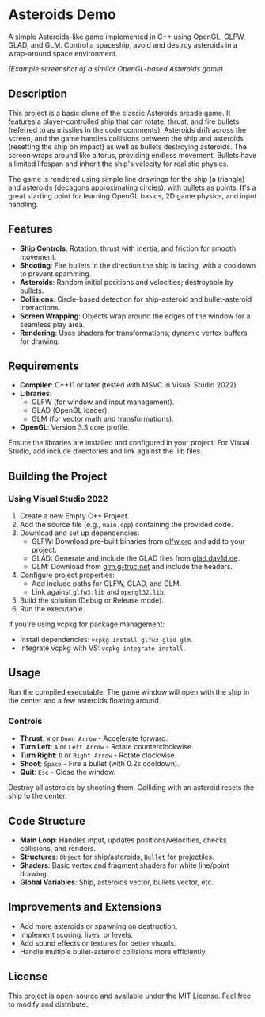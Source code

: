 # Asteroids Demo

A simple Asteroids-like game implemented in C++ using OpenGL, GLFW, GLAD, and GLM. Control a spaceship, avoid and destroy asteroids in a wrap-around space environment.




*(Example screenshot of a similar OpenGL-based Asteroids game)*

## Description

This project is a basic clone of the classic Asteroids arcade game. It features a player-controlled ship that can rotate, thrust, and fire bullets (referred to as missiles in the code comments). Asteroids drift across the screen, and the game handles collisions between the ship and asteroids (resetting the ship on impact) as well as bullets destroying asteroids. The screen wraps around like a torus, providing endless movement. Bullets have a limited lifespan and inherit the ship's velocity for realistic physics.

The game is rendered using simple line drawings for the ship (a triangle) and asteroids (decagons approximating circles), with bullets as points. It's a great starting point for learning OpenGL basics, 2D game physics, and input handling.

## Features

- **Ship Controls**: Rotation, thrust with inertia, and friction for smooth movement.
- **Shooting**: Fire bullets in the direction the ship is facing, with a cooldown to prevent spamming.
- **Asteroids**: Random initial positions and velocities; destroyable by bullets.
- **Collisions**: Circle-based detection for ship-asteroid and bullet-asteroid interactions.
- **Screen Wrapping**: Objects wrap around the edges of the window for a seamless play area.
- **Rendering**: Uses shaders for transformations; dynamic vertex buffers for drawing.

## Requirements

- **Compiler**: C++11 or later (tested with MSVC in Visual Studio 2022).
- **Libraries**:
  - GLFW (for window and input management).
  - GLAD (OpenGL loader).
  - GLM (for vector math and transformations).
- **OpenGL**: Version 3.3 core profile.

Ensure the libraries are installed and configured in your project. For Visual Studio, add include directories and link against the .lib files.

## Building the Project

### Using Visual Studio 2022

1. Create a new Empty C++ Project.
2. Add the source file (e.g., `main.cpp`) containing the provided code.
3. Download and set up dependencies:
   - GLFW: Download pre-built binaries from [glfw.org](https://www.glfw.org/download.html) and add to your project.
   - GLAD: Generate and include the GLAD files from [glad.dav1d.de](https://glad.dav1d.de/).
   - GLM: Download from [glm.g-truc.net](https://glm.g-truc.net/) and include the headers.
4. Configure project properties:
   - Add include paths for GLFW, GLAD, and GLM.
   - Link against `glfw3.lib` and `opengl32.lib`.
5. Build the solution (Debug or Release mode).
6. Run the executable.

If you're using vcpkg for package management:
- Install dependencies: `vcpkg install glfw3 glad glm`.
- Integrate vcpkg with VS: `vcpkg integrate install`.

## Usage

Run the compiled executable. The game window will open with the ship in the center and a few asteroids floating around.

### Controls

- **Thrust**: `W` or `Down Arrow` - Accelerate forward.
- **Turn Left**: `A` or `Left Arrow` - Rotate counterclockwise.
- **Turn Right**: `D` or `Right Arrow` - Rotate clockwise.
- **Shoot**: `Space` - Fire a bullet (with 0.2s cooldown).
- **Quit**: `Esc` - Close the window.

Destroy all asteroids by shooting them. Colliding with an asteroid resets the ship to the center.

## Code Structure

- **Main Loop**: Handles input, updates positions/velocities, checks collisions, and renders.
- **Structures**: `Object` for ship/asteroids, `Bullet` for projectiles.
- **Shaders**: Basic vertex and fragment shaders for white line/point drawing.
- **Global Variables**: Ship, asteroids vector, bullets vector, etc.

## Improvements and Extensions

- Add more asteroids or spawning on destruction.
- Implement scoring, lives, or levels.
- Add sound effects or textures for better visuals.
- Handle multiple bullet-asteroid collisions more efficiently.

## License

This project is open-source and available under the MIT License. Feel free to modify and distribute.
